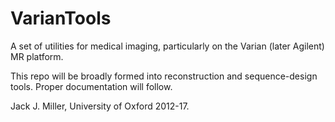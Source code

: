 # VarianTools
A set of utilities for medical imaging, particularly on the Varian (later Agilent) MR platform. 

This repo will be broadly formed into reconstruction and sequence-design tools. Proper documentation will follow. 

Jack J. Miller, University of Oxford 2012-17. 
